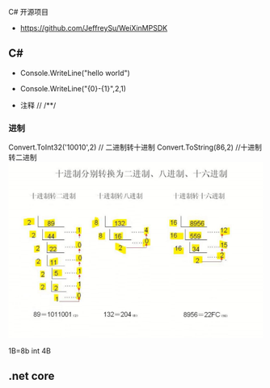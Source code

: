 C# 开源项目
- https://github.com/JeffreySu/WeiXinMPSDK



## C#
- Console.WriteLine("hello world")
- Console.WriteLine("{0}-{1}",2,1)

- 注释 // /**/
### 进制
Convert.ToInt32('10010',2) // 二进制转十进制
Convert.ToString(86,2) //十进制转二进制
![](/assets/QQ截图20170928233027.jpg)

1B=8b
int 4B

## .net core

